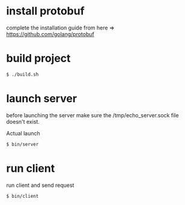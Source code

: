 
# install protobuf
complete the installation guide from here => https://github.com/golang/protobuf



# build project

```sh
$ ./build.sh
```

# launch server
before launching the server make sure the /tmp/echo_server.sock file doesn't exist.


Actual launch
```sh
$ bin/server
```

# run client
run client and send request

```sh
$ bin/client
```
